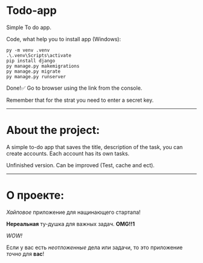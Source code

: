 # Todo-app
Simple To do app.

Code, what help you to install app (Windows):
```
py -m venv .venv
.\.venv\Scripts\activate
pip install django
py manage.py makemigrations
py manage.py migrate
py manage.py runserver
```
Done!:white_check_mark: Go to browser using the link from the console.

Remember that for the strat you need to enter a secret key.
____
# About the project:
A simple to-do app that saves the title, description of the task, you can create accounts. Each account has its own tasks.

Unfinished version. Can be improved (Test, cache and ect).
____
# О проекте:
*Хайповое* приложение для нащинающего стартапа! 

**Нереальная** ту-душка для важных задач. **OMG!!1**

*WOW!*

Если у вас есть *неотложенные* дела или задачи, то это приложение *точно* для **вас**!
